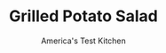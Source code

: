 ---
layout: ../../layouts/MarkdownPostLayout.astro
title: Grilled Potato Salad
author: America's Test Kitchen
pubDate: 2023-03-15
description: "Smoky grilled potatoes dressed in a highly seasoned vinaigrette are a relative newcomer to Americas grilling repertoire, but they are a worthy addition."
image_url: https://res.cloudinary.com/hksqkdlah/image/upload/ar_1:1,c_fill,dpr_2.0,f_auto,fl_lossy.progressive.strip_profile,g_faces:auto,q_auto:low,w_344/5202_sfs-ccasgrilledveggies023-sat7-317702
tags: ["Side Dishes","Potatoes","Grilling & Barbecue","Salads"]
calories: 1857
protein: 3
carbohydrates: 29
fats: 
fiber: 3
ingredients: ["3 tablespoons, white wine vinegar","2 cloves, garlic, minced",", Ground black pepper","9 tablespoons, extra-virgin olive oil","2 pounds, medium red potatoes, scrubbed (see note above)","1 , large red onion","1 , large red bell pepper",", Table salt","3 tablespoons, capers, drained and rinsed","3 tablespoons, chopped fresh parsley leaves"]
serves: 6
time: ""
instructions: ["Whisk vinegar, garlic, 1/4 teaspoon pepper, and 6 tablespoons oil in large bowl. Reserve 1/4 cup dressing and set aside for finishing salad.","Slice potatoes into 3/4-inch planks, unpeeled onion into 1/2-inch rounds, and bell pepper according to photos. Bring potatoes, 1 teaspoon salt, and enough water to cover potatoes by 1 inch to boil in large saucepan over high heat. Reduce heat to medium and simmer until edges of potatoes begin to soften but centers are still firm, about 10 minutes. Drain potatoes thoroughly in colander, transfer to medium bowl, and toss with 2 more tablespoons oil. Toss onion and pepper with remaining tablespoon oil in separate bowl. Season vegetables with salt and pepper to taste.","Grill vegetables, uncovered, over moderate fire until well charred on both sides, 5 to 10 minutes per side (onions and peppers will take less time than potatoes). Remove vegetables from grill. Using tongs, remove skin from onions. Cut onions and peppers into 3/4-inch pieces and potatoes into quarters.","Toss grilled vegetables with dressing (not 1/4 cup reserved dressing). Toss in capers and cool salad to room temperature, about 15 minutes. Just before serving, toss with remaining 1/4 cup dressing and parsley. Adjust seasonings and serve."]
nutrition: ["808 mg Potassium","111 mg Phosphorus","33 mg Calcium","1 mg Iron","42 mg Magnesium","556 mg Sodium","20 g Fat","2 mg Niacin (B3)","14 g Monounsaturated","2 g Polyunsaturated","52 mg Vitamin C","2 g Saturated","3 g Fiber","48 µg Folate (food)","4 g Sugars","51 µg Vitamin K","182 g Water","29 g Carbs","48 µg Folate equivalent (total)","3 g Protein","3 mg Vitamin E","51 µg Vitamin A","309 kcal Energy","1857 calories"]
notes: "This salad is best served at room temperature; this gives the potatoes time to soak up the flavors of the dressing. If you choose to serve it warm, let the salad rest for 15 minutes before serving to allow the flavors to meld. Look for potatoes that are 3 to 4 inches around; you will need about six for this recipe."
---